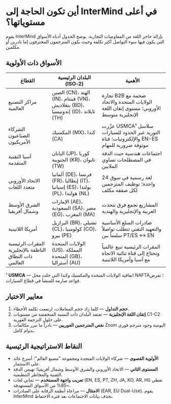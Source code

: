 # أين تكون الحاجة إلى InterMind في أعلى مستوياتها؟

يقوم InterMind بإزالة حاجز اللغة من المفاوضات التجارية.
يوضح الجدول أدناه الأسواق التي يكون فيها سوء التواصل أكثر تكلفة وحيث يكون المترجمون المحترفون إما نادرين أو مكلفين.

## الأسواق ذات الأولوية

| القطاع                                                  | البلدان الرئيسية (ISO‑2)                                                         | الأهمية                                                                                       |
| ------------------------------------------------------- | -------------------------------------------------------------------------------- | --------------------------------------------------------------------------------------------- |
| مراكز التصنيع العالمية                                  | الصين (CN)، الهند (IN)، فيتنام (VN)، بنغلاديش (BD)، إندونيسيا (ID)، تايلاند (TH) | تجارة B2B ضخمة مع الولايات المتحدة والاتحاد الأوروبي؛ مستوى إتقان اللغة الإنجليزية متوسط      |
| الشركاء الصناعيون الأمريكيون                            | المكسيك (MX)، كندا (CA)                                                          | عزّزت USMCA¹ سلاسل التوريد عبر الحدود للسيارات والإلكترونيات؛ قناة EN-ES موثوقة ضرورية للمهام |
| آسيا التقنية المتقدمة                                   | اليابان (JP)، كوريا الجنوبية (KR)، تايوان (TW)                                   | اجتماعات هندسية حيث الدقة في المصطلحات تساوي الملايين                                         |
| الاتحاد الأوروبي متعدد اللغات                           | ألمانيا (DE)، فرنسا (FR)، إيطاليا (IT)، إسبانيا (ES)، بولندا (PL)، هولندا (NL)   | 24 لغة رسمية في سوق واحدة؛ توظيف المترجمين لكل صفقة مكلف                                      |
| الشرق الأوسط وشمال أفريقيا                              | الإمارات (AE)، السعودية (SA)، مصر (EG)، المغرب (MA)                              | المشاريع تجمع فرق تتحدث العربية والإنجليزية والهندية                                          |
| أمريكا اللاتينية                                        | البرازيل (BR)، تشيلي (CL)، كولومبيا (CO)، بيرو (PE)                              | صادرات السلع الأساسية والتعهيد التقني تتطلب تواصلاً سلساً بين PT/ES ↔ EN                     |
| المقرات الرئيسية الناطقة بالإنجليزية ذات النطاق العالمي | الولايات المتحدة (US)، المملكة المتحدة (GB)، أستراليا (AU)                       | المقرات الرئيسية تبيع عالمياً وتحتاج إلى قناة ثنائية الاتجاه مع آسيا وأمريكا اللاتينية        |

¹ **USMCA** — اتفاقية الولايات المتحدة والمكسيك وكندا التي حلت محل NAFTA؛ تفرض قواعد صارمة للمنشأ في قطاع السيارات.

## معايير الاختيار

1. **حجم التداول** — كلما زاد حجم المعاملات، ارتفعت تكلفة الأخطاء.
2. **إتقان اللغة الإنجليزية** — تعتمد البلدان ذات النسبة المنخفضة من مستويات C1-C2 على حلول الترجمة الفورية.
3. **نقص المترجمين الفوريين** — نادراً ما تبرر مكالمات Zoom اليومية وجود مترجم فوري بدوام كامل.

## النقاط الاستراتيجية الرئيسية

- **الأولوية القصوى** — شركاء الولايات المتحدة ومجموعة "مصنع العالم"؛ أسرع عائد على الاستثمار.
- **المستوى الثاني** — الاتحاد الأوروبي والشرق الأوسط وشمال أفريقيا؛ تهيمن الدقة التقنية والمخاطر التنظيمية.
- **تعريب واجهة المستخدم** — ثماني لغات (EN, ES, PT, ZH, JA, KO, AR, HI) تغطي ~85% من الأسواق المستهدفة.
- **الامتثال** — مراعاة أنظمة الرقابة على الصادرات (EAR, EU Dual-Use). يقوم InterMind بحذف بيانات الاجتماعات بعد فترة الاحتفاظ.
